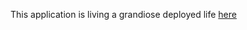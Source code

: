 This application is living a grandiose deployed life [here](http://bloglist-backend.herokuapp.com/)
